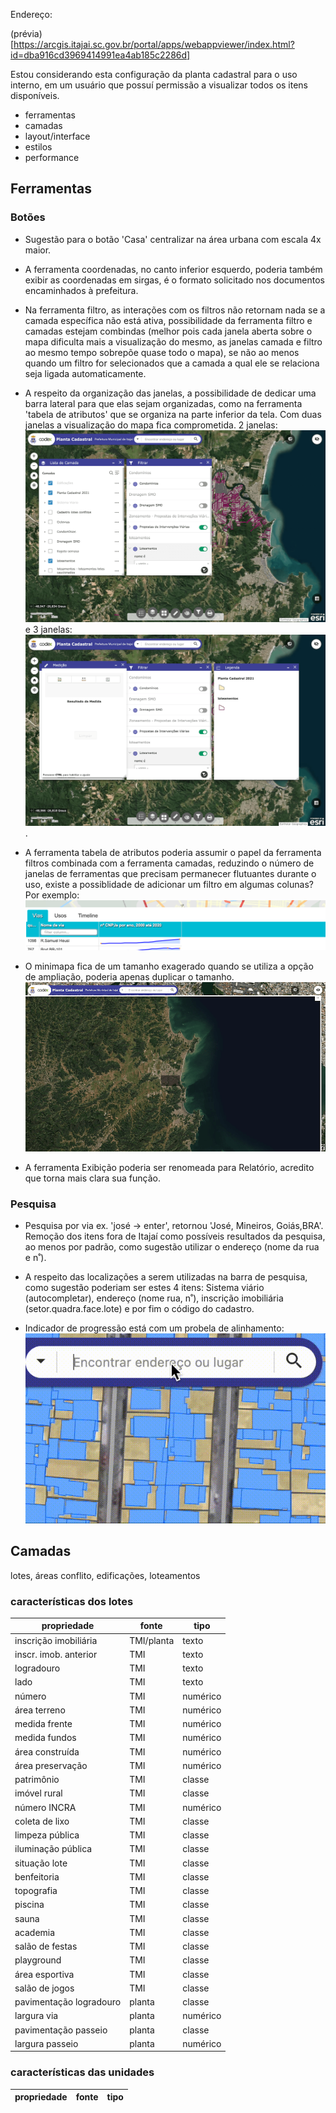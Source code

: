 Endereço:

(prévia)[https://arcgis.itajai.sc.gov.br/portal/apps/webappviewer/index.html?id=dba916cd3969414991ea4ab185c2286d]

Estou considerando esta configuração da planta cadastral para o uso interno, em um usuário que possuí permissão a visualizar todos os itens disponíveis.

- ferramentas
- camadas
- layout/interface
- estilos
- performance

## Ferramentas

### Botões

- Sugestão para o botão 'Casa' centralizar na área urbana com escala 4x maior.

- A ferramenta coordenadas, no canto inferior esquerdo, poderia também exibir as coordenadas em sirgas, é o formato solicitado nos documentos encaminhados à prefeitura.

- Na ferramenta filtro, as interações com os filtros não retornam nada se a camada específica não está ativa, possibilidade da ferramenta filtro e camadas estejam combindas (melhor pois cada janela aberta sobre o mapa dificulta mais a visualização do mesmo, as janelas camada e filtro ao mesmo tempo sobrepõe quase todo o mapa), se não ao menos quando um filtro for selecionados que a camada a qual ele se relaciona seja ligada automaticamente.

- A respeito da organização das janelas, a possibilidade de dedicar uma barra lateral para que elas sejam organizadas, como na ferramenta 'tabela de atributos' que se organiza na parte inferior da tela. Com duas janelas a visualização do mapa fica comprometida. 2 janelas: ![2 janelas](imgs/janelas2.png) e 3 janelas: ![3 janelas](imgs/janelas3.png).

- A ferramenta tabela de atributos poderia assumir o papel da ferramenta filtros combinada com a ferramenta camadas, reduzindo o número de janelas de ferramentas que precisam permanecer flutuantes durante o uso, existe a possiblidade de adicionar um filtro em algumas colunas? Por exemplo: ![filtro coluna](imgs/filtro_coluna_b.png)

- O minimapa fica de um tamanho exagerado quando se utiliza a opção de ampliação, poderia apenas duplicar o tamanho. ![minimapa zoom](imgs/minimapa.png)

- A ferramenta Exibição poderia ser renomeada para Relatório, acredito que torna mais clara sua função.

### Pesquisa

- Pesquisa por via ex. 'josé -> enter', retornou 'José, Mineiros, Goiás,BRA'. Remoção dos itens fora de Itajaí como possíveis resultados da pesquisa, ao menos por padrão, como sugestão utilizar o endereço (nome da rua e n˚).

- A respeito das localizações a serem utilizadas na barra de pesquisa, como sugestão poderiam ser estes 4 itens: Sistema viário (autocompletar), endereço (nome rua, n˚), inscrição imobiliária (setor.quadra.face.lote) e por fim o código do cadastro.

- Indicador de progressão está com um probela de alinhamento: ![indicador_pesquisa](imgs/pesquisa_indicador.gif)

## Camadas

lotes, áreas conflito, edificações, loteamentos

### características dos lotes

propriedade             | fonte      | tipo
------------------------|------------|---------
inscrição imobiliária   | TMI/planta | texto
inscr. imob. anterior   | TMI        | texto
logradouro              | TMI        | texto
lado                    | TMI        | texto
número                  | TMI        | numérico
área terreno            | TMI        | numérico
medida frente           | TMI        | numérico
medida fundos           | TMI        | numérico
área construída         | TMI        | numérico
área preservação        | TMI        | numérico
patrimônio              | TMI        | classe
imóvel rural            | TMI        | classe
número INCRA            | TMI        | numérico
coleta de lixo          | TMI        | classe
limpeza pública         | TMI        | classe
iluminação pública      | TMI        | classe
situação lote           | TMI        | classe
benfeitoria             | TMI        | classe
topografia              | TMI        | classe
piscina                 | TMI        | classe
sauna                   | TMI        | classe
academia                | TMI        | classe
salão de festas         | TMI        | classe
playground              | TMI        | classe
área esportiva          | TMI        | classe
salão de jogos          | TMI        | classe
pavimentação logradouro | planta     | classe
largura via             | planta     | numérico
pavimentação passeio    | planta     | classe
largura passeio         | planta     | numérico

### características das unidades

propriedade             | fonte      | tipo
--- | --- | ---